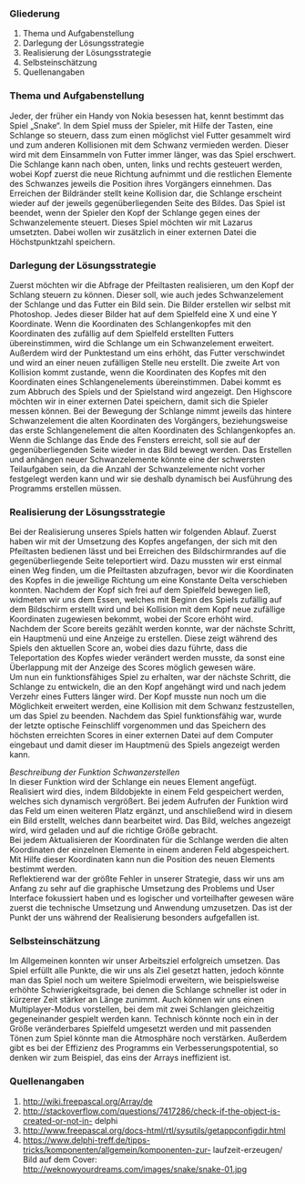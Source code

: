 ### Gliederung
1. Thema und Aufgabenstellung
2. Darlegung der Lösungsstrategie
3. Realisierung der Lösungsstrategie
4. Selbsteinschätzung
5. Quellenangaben

### Thema und Aufgabenstellung  
Jeder, der früher ein Handy von Nokia besessen hat, kennt bestimmt das Spiel „Snake“. In dem Spiel muss der Spieler, mit Hilfe der Tasten, eine Schlange so steuern, dass zum einen möglichst viel Futter gesammelt wird und zum anderen Kollisionen mit dem Schwanz vermieden werden. Dieser wird mit dem Einsammeln von Futter immer länger, was das Spiel erschwert. Die Schlange kann nach oben, unten, links und rechts gesteuert werden, wobei Kopf zuerst die neue Richtung aufnimmt und die restlichen Elemente des Schwanzes jeweils die Position ihres Vorgängers einnehmen. Das Erreichen der Bildränder stellt keine Kollision dar, die Schlange erscheint wieder auf der jeweils gegenüberliegenden Seite des Bildes. Das Spiel ist beendet, wenn der Spieler den Kopf der Schlange gegen eines der Schwanzelemente steuert. Dieses Spiel möchten wir mit Lazarus umsetzten. Dabei wollen wir zusätzlich in einer externen Datei die Höchstpunktzahl speichern.

### Darlegung der Lösungsstrategie  
Zuerst möchten wir die Abfrage der Pfeiltasten realisieren, um den Kopf der Schlang steuern zu können. Dieser soll, wie auch jedes Schwanzelement der Schlange und das Futter ein Bild sein. Die Bilder erstellen wir selbst mit Photoshop. Jedes dieser Bilder hat auf dem Spielfeld eine X und eine Y Koordinate. Wenn die Koordinaten des Schlangenkopfes mit den Koordinaten des zufällig auf dem Spielfeld erstellten Futters übereinstimmen, wird die Schlange um ein Schwanzelement erweitert. Außerdem wird der Punktestand um eins erhöht, das Futter verschwindet und wird an einer neuen zufälligen Stelle neu erstellt. Die zweite Art von Kollision kommt zustande, wenn die Koordinaten des Kopfes mit den Koordinaten eines Schlangenelements übereinstimmen. Dabei kommt es zum Abbruch des Spiels und der Spielstand wird angezeigt. Den Highscore möchten wir in einer externen Datei speichern, damit sich die Spieler messen können.
Bei der Bewegung der Schlange nimmt jeweils das hintere Schwanzelement die alten Koordinaten des Vorgängers, beziehungsweise das erste Schlangenelement die alten Koordinaten des Schlangenkopfes an. Wenn die Schlange das Ende des Fensters erreicht, soll sie auf der gegenüberliegenden Seite wieder in das Bild bewegt werden. Das Erstellen und anhängen neuer Schwanzelemente könnte eine der schwersten Teilaufgaben sein, da die Anzahl der Schwanzelemente nicht vorher festgelegt werden kann und wir sie deshalb dynamisch bei Ausführung des Programms erstellen müssen.

### Realisierung der Lösungsstrategie  
Bei der Realisierung unseres Spiels hatten wir folgenden Ablauf. Zuerst haben wir mit der Umsetzung des Kopfes angefangen, der sich mit den Pfeiltasten bedienen lässt und bei Erreichen des Bildschirmrandes auf die gegenüberliegende Seite teleportiert wird. Dazu mussten wir erst einmal einen Weg finden, um die Pfeiltasten abzufragen, bevor wir die Koordinaten des Kopfes in die jeweilige Richtung um eine Konstante Delta verschieben konnten. Nachdem der Kopf sich frei auf dem Spielfeld bewegen ließ, widmeten wir uns dem Essen, welches mit Beginn des Spiels zufällig auf dem Bildschirm erstellt wird und bei Kollision mit dem Kopf neue zufällige Koordinaten zugewiesen bekommt, wobei der Score erhöht wird.  
Nachdem der Score bereits gezählt werden konnte, war der nächste Schritt, ein Hauptmenü und eine Anzeige zu erstellen. Diese zeigt während des Spiels den aktuellen Score an, wobei dies dazu führte, dass die Teleportation des Kopfes wieder verändert werden musste, da sonst eine Überlappung mit der Anzeige des Scores möglich gewesen wäre.  
Um nun ein funktionsfähiges Spiel zu erhalten, war der nächste Schritt, die Schlange zu entwickeln, die an den Kopf angehängt wird und nach jedem Verzehr eines Futters länger wird. Der Kopf musste nun noch um die Möglichkeit erweitert werden, eine Kollision mit dem Schwanz festzustellen, um das Spiel zu beenden.
Nachdem das Spiel funktionsfähig war, wurde der letzte optische Feinschliff vorgenommen und das Speichern des höchsten erreichten Scores in einer externen Datei auf dem Computer eingebaut und damit dieser im Hauptmenü des Spiels angezeigt werden kann.

*Beschreibung der Funktion Schwanzerstellen*  
In dieser Funktion wird der Schlange ein neues Element angefügt.  
Realisiert wird dies, indem Bildobjekte in einem Feld gespeichert werden, welches sich dynamisch vergrößert. Bei jedem Aufrufen der Funktion wird das Feld um einen weiteren Platz ergänzt, und anschließend wird in diesem ein Bild erstellt, welches dann bearbeitet wird. Das Bild, welches angezeigt wird, wird geladen und auf die richtige Größe gebracht.  
Bei jedem Aktualisieren der Koordinaten für die Schlange werden die alten Koordinaten der einzelnen Elemente in einem anderen Feld abgespeichert. Mit Hilfe dieser Koordinaten kann nun die Position des neuen Elements bestimmt werden.  
Reflektierend war der größte Fehler in unserer Strategie, dass wir uns am Anfang zu sehr auf die graphische Umsetzung des Problems und User Interface fokussiert haben und es logischer und vorteilhafter gewesen wäre zuerst die technische Umsetzung und Anwendung umzusetzen. Das ist der Punkt der uns während der Realisierung besonders aufgefallen ist.

### Selbsteinschätzung  
Im Allgemeinen konnten wir unser Arbeitsziel erfolgreich umsetzen. Das Spiel erfüllt alle Punkte, die wir uns als Ziel gesetzt hatten, jedoch könnte man das Spiel noch um weitere Spielmodi erweitern, wie beispielsweise erhöhte Schwierigkeitsgrade, bei denen die Schlange schneller ist oder in kürzerer Zeit stärker an Länge zunimmt. Auch können wir uns einen Multiplayer-Modus vorstellen, bei dem mit zwei Schlangen gleichzeitig gegeneinander gespielt werden kann. Technisch könnte noch ein in der Größe veränderbares Spielfeld umgesetzt werden und mit passenden Tönen zum Spiel könnte man die Atmosphäre noch verstärken. Außerdem gibt es bei der Effizienz des Programms ein Verbesserungspotential, so denken wir zum Beispiel, das eins der Arrays ineffizient ist.

### Quellenangaben  
1. http://wiki.freepascal.org/Array/de
2. http://stackoverflow.com/questions/7417286/check-if-the-object-is-created-or-not-in-
delphi
3. http://www.freepascal.org/docs-html/rtl/sysutils/getappconfigdir.html
4. https://www.delphi-treff.de/tipps-tricks/komponenten/allgemein/komponenten-zur-
laufzeit-erzeugen/
Bild auf dem Cover: http://weknowyourdreams.com/images/snake/snake-01.jpg